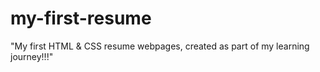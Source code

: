 # my-first-resume
"My first HTML &amp; CSS resume webpages, created as part of my learning journey!!!"
